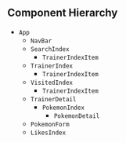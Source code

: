 ## Component Hierarchy

* `App`
  * `NavBar`
  * `SearchIndex`
    * `TrainerIndexItem`
  * `TrainerIndex`
    * `TrainerIndexItem`
  * `VisitedIndex`
    * `TrainerIndexItem`
  * `TrainerDetail`
    * `PokemonIndex`
      * `PokemonDetail`
  * `PokemonForm`
  * `LikesIndex`

